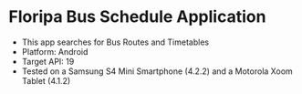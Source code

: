 Floripa Bus Schedule Application
================================

* This app searches for Bus Routes and Timetables
* Platform: Android
* Target API: 19
* Tested on a Samsung S4 Mini Smartphone (4.2.2) and a Motorola Xoom Tablet (4.1.2)
